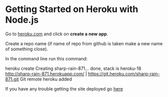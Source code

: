 # Getting Started on Heroku with Node.js

Go to [heroku.com](https://dashboard.heroku.com/apps) and click on **create a new app**.

Create a repo name (if name of repo from github is taken make a new name of something close).

In the command line run this command:

heroku create
Creating sharp-rain-871... done, stack is heroku-18
http://sharp-rain-871.herokuapp.com/ | https://git.heroku.com/sharp-rain-871.git
Git remote heroku added

If you have any trouble getting the site deployed go [here](https://devcenter.heroku.com/articles/getting-started-with-nodejs#prepare-the-app)

  
